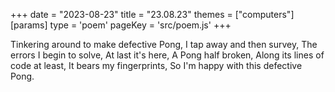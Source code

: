 +++
date = "2023-08-23"
title = "23.08.23"
themes = ["computers"]
[params]
  type = 'poem'
  pageKey = 'src/poem.js'
+++

Tinkering around to make defective Pong,
I tap away and then survey,
The errors I begin to solve,
At last it's here,
A Pong half broken,
Along its lines of code at least,
It bears my fingerprints,
So I'm happy with this defective Pong.
